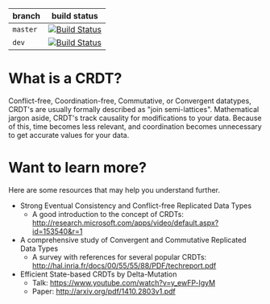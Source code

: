 | branch | build status |
|---|---|
| `master` | [![Build Status](https://dev.azure.com/Stephanvs/Mingle/_apis/build/status/Stephanvs.Mingle?branchName=master)](https://dev.azure.com/Stephanvs/Mingle/_build/latest?definitionId=1) |
| `dev` | [![Build Status](https://dev.azure.com/Stephanvs/Mingle/_apis/build/status/Stephanvs.Mingle?branchName=dev)](https://dev.azure.com/Stephanvs/Mingle/_build/latest?definitionId=1) |

# What is a CRDT?

Conflict-free, Coordination-free, Commutative, or Convergent datatypes, CRDT's are usually formally described as "join semi-lattices". Mathematical jargon aside, CRDT's track causality for modifications to your data. Because of this, time becomes less relevant, and coordination becomes unnecessary to get accurate values for your data.

# Want to learn more?

Here are some resources that may help you understand further.

- Strong Eventual Consistency and Conflict-free Replicated Data Types
    - A good introduction to the concept of CRDTs: http://research.microsoft.com/apps/video/default.aspx?id=153540&r=1
- A comprehensive study of Convergent and Commutative Replicated Data Types
    - A survey with references for several popular CRDTs: http://hal.inria.fr/docs/00/55/55/88/PDF/techreport.pdf
- Efficient State-based CRDTs by Delta-Mutation
    - Talk: https://www.youtube.com/watch?v=y_ewFP-lgyM
    - Paper: http://arxiv.org/pdf/1410.2803v1.pdf